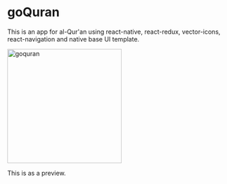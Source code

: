 # goQuran
This is an app for al-Qur'an using react-native, react-redux, vector-icons, react-navigation and native base UI template.

<img width="260" alt="goquran" src="https://user-images.githubusercontent.com/10794735/31853946-d5670f44-b6bb-11e7-8b38-6fcd643e6f47.png">

This is as a preview.

